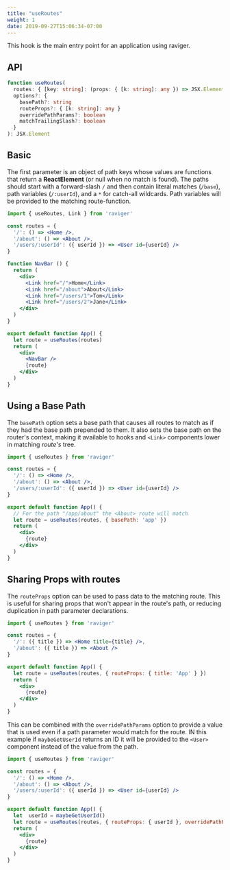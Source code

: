 ```yaml
---
title: "useRoutes"
weight: 1
date: 2019-09-27T15:06:34-07:00
---
```


This hook is the main entry point for an application using raviger.

## API

```typescript
function useRoutes(
  routes: { [key: string]: (props: { [k: string]: any }) => JSX.Element },
  options?: {
    basePath?: string
    routeProps?: { [k: string]: any }
    overridePathParams?: boolean
    matchTrailingSlash?: boolean
  }
): JSX.Element
```



## Basic

The first parameter is an object of path keys whose values are functions that return a **ReactElement** (or null when no match is found). The paths should start with a forward-slash `/` and then contain literal matches (`/base`), path variables (`/:userId`), and a `*` for catch-all wildcards. Path variables will be provided to the matching route-function.

```jsx
import { useRoutes, Link } from 'raviger'

const routes = {
  '/': () => <Home />,
  '/about': () => <About />,
  '/users/:userId': ({ userId }) => <User id={userId} />
}

function NavBar () {
  return (
    <div>
      <Link href="/">Home</Link>
      <Link href="/about">About</Link>
      <Link href="/users/1">Tom</Link>
      <Link href="/users/2">Jane</Link>
    </div>
  )
}

export default function App() {
  let route = useRoutes(routes)
  return (
    <div>
      <NavBar />
      {route}
    </div>
  )
}
```

## Using a Base Path

The `basePath` option sets a base path that causes all routes to match as if they had the base path prepended to them. It also sets the base path on the router's context, making it available to hooks and `<Link>` components lower in matching *route's* tree.

```jsx
import { useRoutes } from 'raviger'

const routes = {
  '/': () => <Home />,
  '/about': () => <About />,
  '/users/:userId': ({ userId }) => <User id={userId} />
}

export default function App() {
  // For the path "/app/about" the <About> route will match
  let route = useRoutes(routes, { basePath: 'app' })
  return (
    <div>
      {route}
    </div>
  )
}
```

## Sharing Props with routes

The `routeProps` option can be used to pass data to the matching route. This is useful for sharing props that won't appear in the route's path, or reducing duplication in path parameter declarations.

```jsx
import { useRoutes } from 'raviger'

const routes = {
  '/': ({ title }) => <Home title={title} />,
  '/about': ({ title }) => <About />
}

export default function App() {
  let route = useRoutes(routes, { routeProps: { title: 'App' } })
  return (
    <div>
      {route}
    </div>
  )
}
```

This can be combined with the `overridePathParams` option to provide a value that is used even if a path parameter would match for the route. IN this example if `maybeGetUserId` returns an ID it will be provided to the `<User>` component instead of the value from the path.

```jsx
import { useRoutes } from 'raviger'

const routes = {
  '/': () => <Home />,
  '/about': () => <About />,
  '/users/:userId': ({ userId }) => <User id={userId} />
}

export default function App() {
  let  userId = maybeGetUserId()
  let route = useRoutes(routes, { routeProps: { userId }, overridePathParams: true })
  return (
    <div>
      {route}
    </div>
  )
}
```

